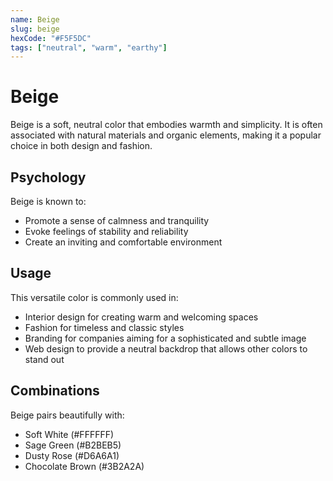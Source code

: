 ```yaml
---
name: Beige
slug: beige
hexCode: "#F5F5DC"
tags: ["neutral", "warm", "earthy"]
---
```


# Beige

Beige is a soft, neutral color that embodies warmth and simplicity. It is often associated with natural materials and organic elements, making it a popular choice in both design and fashion.

## Psychology

Beige is known to:
- Promote a sense of calmness and tranquility
- Evoke feelings of stability and reliability
- Create an inviting and comfortable environment

## Usage

This versatile color is commonly used in:
- Interior design for creating warm and welcoming spaces
- Fashion for timeless and classic styles
- Branding for companies aiming for a sophisticated and subtle image
- Web design to provide a neutral backdrop that allows other colors to stand out

## Combinations

Beige pairs beautifully with:
- Soft White (#FFFFFF)
- Sage Green (#B2BEB5)
- Dusty Rose (#D6A6A1)
- Chocolate Brown (#3B2A2A)